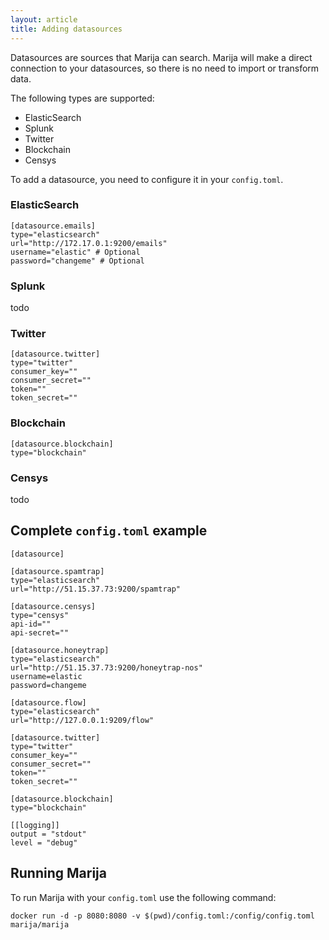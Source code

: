 ```yaml
---
layout: article
title: Adding datasources
---
```


Datasources are sources that Marija can search. Marija will make a direct
connection to your datasources, so there is no need to import or transform data.

The following types are supported:
* ElasticSearch
* Splunk
* Twitter
* Blockchain
* Censys

To add a datasource, you need to configure it in your `config.toml`.

### ElasticSearch
```
[datasource.emails]
type="elasticsearch"
url="http://172.17.0.1:9200/emails"
username="elastic" # Optional
password="changeme" # Optional
```

### Splunk
todo

### Twitter
```
[datasource.twitter]
type="twitter"
consumer_key=""
consumer_secret=""
token=""
token_secret=""
```

### Blockchain
```
[datasource.blockchain]
type="blockchain"
```

### Censys
todo

## Complete `config.toml` example
```
[datasource]

[datasource.spamtrap]
type="elasticsearch"
url="http://51.15.37.73:9200/spamtrap"

[datasource.censys]
type="censys"
api-id=""
api-secret=""

[datasource.honeytrap]
type="elasticsearch"
url="http://51.15.37.73:9200/honeytrap-nos"
username=elastic
password=changeme

[datasource.flow]
type="elasticsearch"
url="http://127.0.0.1:9209/flow"

[datasource.twitter]
type="twitter"
consumer_key=""
consumer_secret=""
token=""
token_secret=""

[datasource.blockchain]
type="blockchain"

[[logging]]
output = "stdout"
level = "debug"
```

## Running Marija

To run Marija with your `config.toml` use the following command:
```
docker run -d -p 8080:8080 -v $(pwd)/config.toml:/config/config.toml marija/marija
```